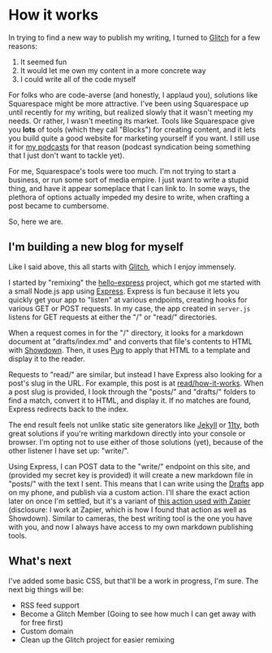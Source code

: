 # How it works

In trying to find a new way to publish my writing, I turned to [Glitch](https://glitch.com/) for a few reasons:

1. It seemed fun
2. It would let me own my content in a more concrete way
3. I could write all of the code myself

For folks who are code-averse (and honestly, I applaud you), solutions like Squarespace might be more attractive. I've been using Squarespace up until recently for my writing, but realized slowly that it wasn't meeting my needs. Or rather, I wasn't meeting its market. Tools like Squarespace give you **lots** of tools (which they call "Blocks") for creating content, and it lets you build quite a good website for marketing yourself if you want. I still use it for [my podcasts](https://sandwich.computer) for that reason (podcast syndication being something that I just don't want to tackle yet). 

For me, Squarespace's tools were too much. I'm not trying to start a business, or run some sort of media empire. I just want to write a stupid thing, and have it appear someplace that I can link to. In some ways, the plethora of options actually impeded my desire to write, when crafting a post became to cumbersome. 

So, here we are. 

## I'm building a new blog for myself

Like I said above, this all starts with [Glitch](https://glitch.com/), which I enjoy immensely. 

I started by "remixing" the [hello-express](https://glitch.com/~hello-express) project, which got me started with a small Node.js app using [Express](http://expressjs.com/). Express is fun because it lets you quickly get your app to "listen" at various endpoints, creating hooks for various GET or POST requests. In my case, the app created in `server.js` listens for GET requests at either the "/" or "read/" directories. 

When a request comes in for the "/" directory, it looks for a markdown document at "drafts/index.md" and converts that file's contents to HTML with [Showdown](http://showdownjs.com/). Then, it uses [Pug](https://pugjs.org/) to apply that HTML to a template and display it to the reader. 

Requests to "read/" are similar, but instead I have Express also looking for a post's slug in the URL. For example, this post is at [read/how-it-works](https://tyler-robertson-blog.glitch.me/read/how-it-works). When a post slug is provided, I look through the "posts/" and "drafts/" folders to find a match, convert it to HTML, and display it. If no matches are found, Express redirects back to the index. 

The end result feels not unlike static site generators like [Jekyll](https://jekyllrb.com/) or [11ty](https://www.11ty.dev/), both great solutions if you're writing markdown directly into your console or browser. I'm opting not to use either of those solutions (yet), because of the other listener I have set up: "write/".

Using Express, I can POST data to the "write/" endpoint on this site, and (provided my secret key is provided) it will create a new markdown file in "posts/" with the text I sent. This means that I can write using the [Drafts](https://getdrafts.com) app on my phone, and publish via a custom action. I'll share the exact action later on once I'm settled, but it's a variant of [this action used with Zapier](https://actions.getdrafts.com/a/1Hf) (disclosure: I work at Zapier, which is how I found that action as well as Showdown). Similar to cameras, the best writing tool is the one you have with you, and now I always have access to my own markdown publishing tools. 

## What's next

I've added some basic CSS, but that'll be a work in progress, I'm sure. The next big things will be:

- RSS feed support
- Become a Glitch Member (Going to see how much I can get away with for free first)
- Custom domain
- Clean up the Glitch project for easier remixing